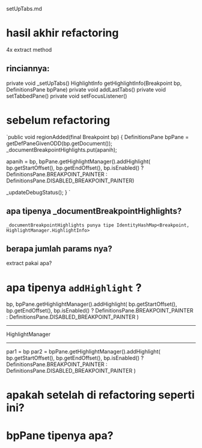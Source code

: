 setUpTabs.md

# hasil akhir refactoring
4x extract method
## rinciannya:
private void _setUpTabs()
	HighlightInfo getHighlightInfo(Breakpoint bp, DefinitionsPane bpPane)
	private void addLastTabs()
	private void setTabbedPane()
	private void setFocusListener()





# sebelum refactoring 
`public void regionAdded(final Breakpoint bp) {
  DefinitionsPane bpPane = getDefPaneGivenODD(bp.getDocument());
  _documentBreakpointHighlights.put(apanih);
  
  apanih = bp, bpPane.getHighlightManager().addHighlight(
  					bp.getStartOffset(), bp.getEndOffset(), 
                    bp.isEnabled() ? DefinitionsPane.BREAKPOINT_PAINTER : DefinitionsPane.DISABLED_BREAKPOINT_PAINTER)


  _updateDebugStatus();
}
`

## apa tipenya _documentBreakpointHighlights?
`
_documentBreakpointHighlights punya tipe IdentityHashMap<Breakpoint, HighlightManager.HighlightInfo>
`

## berapa jumlah params nya?
extract pakai apa?


# apa tipenya `addHighlight` ?
bp, 
bpPane.getHighlightManager().addHighlight(
    bp.getStartOffset(), 
    bp.getEndOffset(), 
    bp.isEnabled() ? 
        DefinitionsPane.BREAKPOINT_PAINTER : 
        DefinitionsPane.DISABLED_BREAKPOINT_PAINTER
)

-----
HighlightManager

-----
par1 = bp
par2 = bpPane.getHighlightManager().addHighlight(
    bp.getStartOffset(), 
    bp.getEndOffset(), 
    bp.isEnabled() ? 
        DefinitionsPane.BREAKPOINT_PAINTER : 
        DefinitionsPane.DISABLED_BREAKPOINT_PAINTER
)



# apakah setelah di refactoring seperti ini?

# bpPane tipenya apa?
